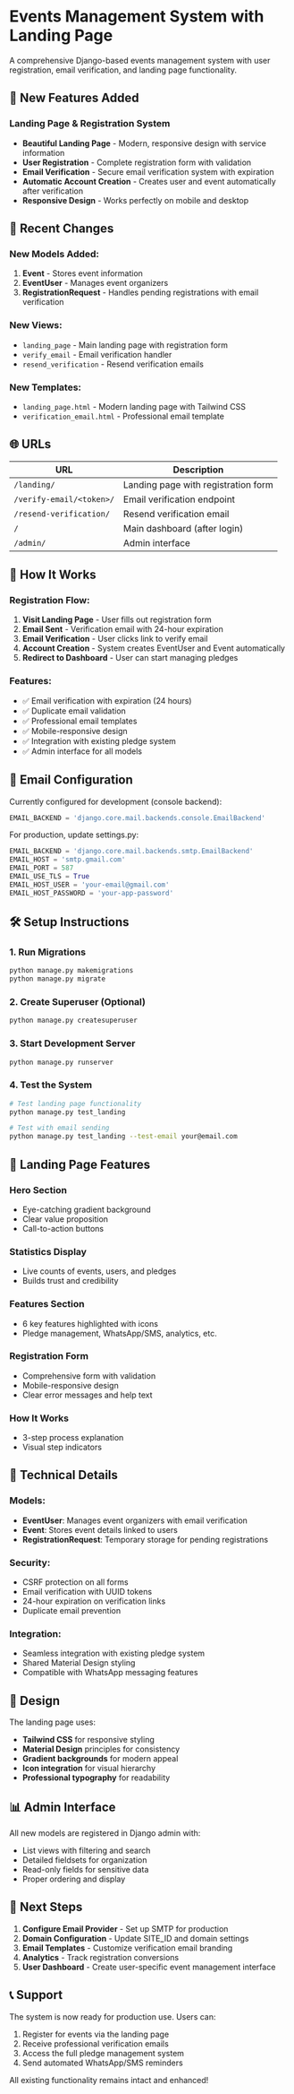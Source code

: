 # Events Management System with Landing Page

A comprehensive Django-based events management system with user registration, email verification, and landing page functionality.

## 🚀 New Features Added

### Landing Page & Registration System
- **Beautiful Landing Page** - Modern, responsive design with service information
- **User Registration** - Complete registration form with validation
- **Email Verification** - Secure email verification system with expiration
- **Automatic Account Creation** - Creates user and event automatically after verification
- **Responsive Design** - Works perfectly on mobile and desktop

## 📁 Recent Changes

### New Models Added:
1. **Event** - Stores event information
2. **EventUser** - Manages event organizers
3. **RegistrationRequest** - Handles pending registrations with email verification

### New Views:
- `landing_page` - Main landing page with registration form
- `verify_email` - Email verification handler
- `resend_verification` - Resend verification emails

### New Templates:
- `landing_page.html` - Modern landing page with Tailwind CSS
- `verification_email.html` - Professional email template

## 🌐 URLs

| URL | Description |
|-----|-------------|
| `/landing/` | Landing page with registration form |
| `/verify-email/<token>/` | Email verification endpoint |
| `/resend-verification/` | Resend verification email |
| `/` | Main dashboard (after login) |
| `/admin/` | Admin interface |

## 🎯 How It Works

### Registration Flow:
1. **Visit Landing Page** - User fills out registration form
2. **Email Sent** - Verification email with 24-hour expiration
3. **Email Verification** - User clicks link to verify email
4. **Account Creation** - System creates EventUser and Event automatically
5. **Redirect to Dashboard** - User can start managing pledges

### Features:
- ✅ Email verification with expiration (24 hours)
- ✅ Duplicate email validation
- ✅ Professional email templates
- ✅ Mobile-responsive design
- ✅ Integration with existing pledge system
- ✅ Admin interface for all models

## 📧 Email Configuration

Currently configured for development (console backend):
```python
EMAIL_BACKEND = 'django.core.mail.backends.console.EmailBackend'
```

For production, update settings.py:
```python
EMAIL_BACKEND = 'django.core.mail.backends.smtp.EmailBackend'
EMAIL_HOST = 'smtp.gmail.com'
EMAIL_PORT = 587
EMAIL_USE_TLS = True
EMAIL_HOST_USER = 'your-email@gmail.com'
EMAIL_HOST_PASSWORD = 'your-app-password'
```

## 🛠 Setup Instructions

### 1. Run Migrations
```bash
python manage.py makemigrations
python manage.py migrate
```

### 2. Create Superuser (Optional)
```bash
python manage.py createsuperuser
```

### 3. Start Development Server
```bash
python manage.py runserver
```

### 4. Test the System
```bash
# Test landing page functionality
python manage.py test_landing

# Test with email sending
python manage.py test_landing --test-email your@email.com
```

## 📱 Landing Page Features

### Hero Section
- Eye-catching gradient background
- Clear value proposition
- Call-to-action buttons

### Statistics Display
- Live counts of events, users, and pledges
- Builds trust and credibility

### Features Section
- 6 key features highlighted with icons
- Pledge management, WhatsApp/SMS, analytics, etc.

### Registration Form
- Comprehensive form with validation
- Mobile-responsive design
- Clear error messages and help text

### How It Works
- 3-step process explanation
- Visual step indicators

## 🔧 Technical Details

### Models:
- **EventUser**: Manages event organizers with email verification
- **Event**: Stores event details linked to users
- **RegistrationRequest**: Temporary storage for pending registrations

### Security:
- CSRF protection on all forms
- Email verification with UUID tokens
- 24-hour expiration on verification links
- Duplicate email prevention

### Integration:
- Seamless integration with existing pledge system
- Shared Material Design styling
- Compatible with WhatsApp messaging features

## 🎨 Design

The landing page uses:
- **Tailwind CSS** for responsive styling
- **Material Design** principles for consistency
- **Gradient backgrounds** for modern appeal
- **Icon integration** for visual hierarchy
- **Professional typography** for readability

## 📊 Admin Interface

All new models are registered in Django admin with:
- List views with filtering and search
- Detailed fieldsets for organization
- Read-only fields for sensitive data
- Proper ordering and display

## 🚀 Next Steps

1. **Configure Email Provider** - Set up SMTP for production
2. **Domain Configuration** - Update SITE_ID and domain settings
3. **Email Templates** - Customize verification email branding
4. **Analytics** - Track registration conversions
5. **User Dashboard** - Create user-specific event management interface

## 📞 Support

The system is now ready for production use. Users can:
1. Register for events via the landing page
2. Receive professional verification emails
3. Access the full pledge management system
4. Send automated WhatsApp/SMS reminders

All existing functionality remains intact and enhanced!
